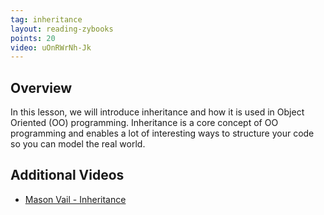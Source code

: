 ```yaml
---
tag: inheritance
layout: reading-zybooks
points: 20
video: uOnRWrNh-Jk
---
```


## Overview

In this lesson, we will introduce inheritance and how it is used in Object Oriented (OO)
programming. Inheritance is a core concept of OO programming and enables a lot of interesting ways
to structure your code so you can model the real world.

## Additional Videos

- [Mason Vail - Inheritance](https://youtu.be/dm7GFqWYI7c)